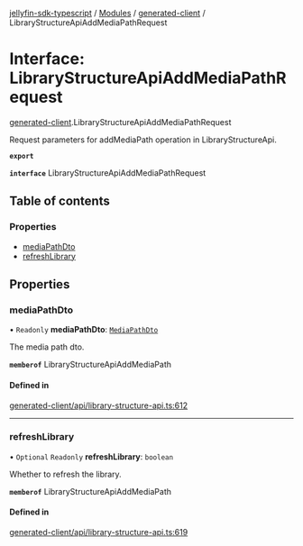 [jellyfin-sdk-typescript](../README.md) / [Modules](../modules.md) / [generated-client](../modules/generated_client.md) / LibraryStructureApiAddMediaPathRequest

# Interface: LibraryStructureApiAddMediaPathRequest

[generated-client](../modules/generated_client.md).LibraryStructureApiAddMediaPathRequest

Request parameters for addMediaPath operation in LibraryStructureApi.

**`export`**

**`interface`** LibraryStructureApiAddMediaPathRequest

## Table of contents

### Properties

- [mediaPathDto](generated_client.LibraryStructureApiAddMediaPathRequest.md#mediapathdto)
- [refreshLibrary](generated_client.LibraryStructureApiAddMediaPathRequest.md#refreshlibrary)

## Properties

### mediaPathDto

• `Readonly` **mediaPathDto**: [`MediaPathDto`](generated_client.MediaPathDto.md)

The media path dto.

**`memberof`** LibraryStructureApiAddMediaPath

#### Defined in

[generated-client/api/library-structure-api.ts:612](https://github.com/thornbill/jellyfin-sdk-typescript/blob/b0f5501/src/generated-client/api/library-structure-api.ts#L612)

___

### refreshLibrary

• `Optional` `Readonly` **refreshLibrary**: `boolean`

Whether to refresh the library.

**`memberof`** LibraryStructureApiAddMediaPath

#### Defined in

[generated-client/api/library-structure-api.ts:619](https://github.com/thornbill/jellyfin-sdk-typescript/blob/b0f5501/src/generated-client/api/library-structure-api.ts#L619)
